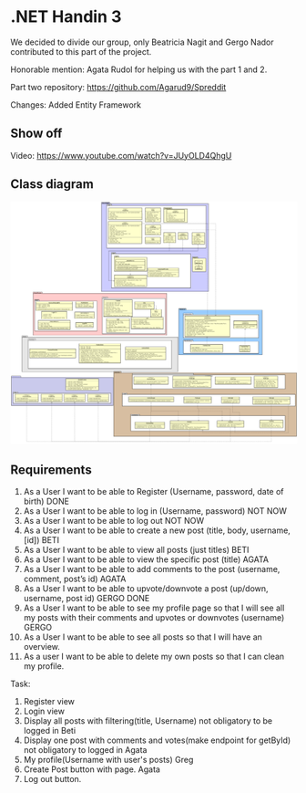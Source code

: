 # .NET Handin 3
We decided to divide our group, only Beatricia Nagit and Gergo Nador contributed to this part of the project.

Honorable mention: Agata Rudol for helping us with the part 1 and 2.


Part two repository: https://github.com/Agarud9/Spreddit

Changes: Added Entity Framework





## Show off
Video: https://www.youtube.com/watch?v=JUyOLD4QhgU

## Class diagram

<img src="docs/class-diagram.png">

## Requirements

1.	As a User I want to be able to Register (Username, password, date of birth) DONE
2.	As a User I want to be able to log in (Username, password) NOT NOW
3.	As a User I want to be able to log out NOT NOW
4.	As a User I want to be able to create a new post (title, body, username, [id]) BETI
5.	As a User I want to be able to view all posts (just titles) BETI
6.	As a User I want to be able to view the specific post (title) AGATA
7.	As a User I want to be able to add comments to the post (username, comment, post’s id) AGATA
8.	As a User I want to be able to upvote/downvote a post (up/down, username, post id) GERGO DONE
9.	As a User I want to be able to see my profile page so that I will see all my posts with their comments and upvotes or downvotes (username) GERGO
10. As a User I want to be able to see all posts so that I will have an overview.
11. As a user I want to be able to delete my own posts so that I can clean my profile.


Task:
1. Register view
2. Login view 
3. Display all posts with filtering(title, Username) not obligatory to be logged in Beti
4. Display one post with comments and votes(make endpoint for getById) not obligatory to logged in Agata
5. My profile(Username with user's posts) Greg
6. Create Post button with page. Agata
7. Log out button.
